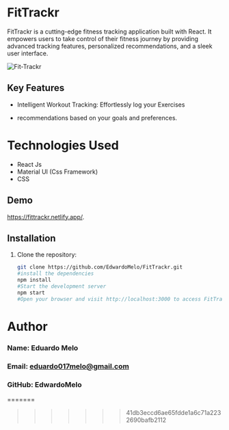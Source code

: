 
# FitTrackr

FitTrackr is a cutting-edge fitness tracking application built with React. It empowers users to take control of their fitness journey by providing advanced tracking features, personalized recommendations, and a sleek user interface.

<img src="https://i.ibb.co/MshBkC6/Fit-Trackr.png" alt="Fit-Trackr" border="0"></a>

## Key Features

- Intelligent Workout Tracking: Effortlessly log your Exercises

- recommendations based on your goals and preferences.

# Technologies Used
- React Js
- Material UI (Css Framework)
- CSS

## Demo

 https://fittrackr.netlify.app/.

## Installation

1. Clone the repository:

   ```bash
   git clone https://github.com/EdwardoMelo/FitTrackr.git
   #install the dependencies
   npm install
   #Start the development server
   npm start
   #Open your browser and visit http://localhost:3000 to access FitTrackr.
   ```
# Author
### Name: Eduardo Melo 
### Email: eduardo017melo@gmail.com
### GitHub: EdwardoMelo
=======

>>>>>>> 41db3eccd6ae65fdde1a6c71a2232690bafb2112

